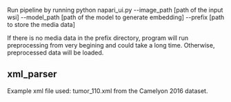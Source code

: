Run pipeline by running
python napari_ui.py --image_path [path of the input wsi] --model_path [path of the model to generate embedding] --prefix [path to store the media data]

If there is no media data in the prefix directory, program will run preprocessing from very begining and could take a long time. Otherwise, preprocessed data will be loaded.

## xml_parser
Example xml file used: tumor_110.xml from the Camelyon 2016 dataset. 
